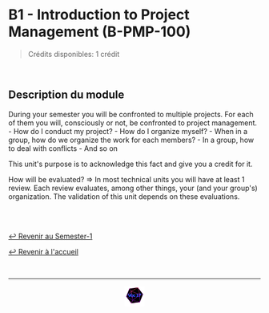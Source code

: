 # B1 - Introduction to Project Management  (B-PMP-100)

> Crédits disponibles: 1 crédit
<br>

## Description du module
During your semester you will be confronted to multiple projects. For each of them you will, consciously or not, be confronted to project management.
    - How do I conduct my project?
    - How do I organize myself?
    - When in a group, how do we organize the work for each members?
    - In a group, how to deal with conflicts
    - And so on

This unit's purpose is to acknowledge this fact and give you a credit for it.

How will be evaluated?
    => In most technical units you will have at least 1 review. Each review evaluates, among other things, your (and your group's) organization. The validation of this unit depends on these evaluations.

<br>


<br>

[↩️ Revenir au Semester-1](https://github.com/Studio-17/Epitech-Subjects/tree/main/Semester-1)

[↩️ Revenir à l'accueil](https://github.com/Studio-17/Epitech-Subjects)

<br>

---

<div align="center">

<a href="https://github.com/Studio-17" target="_blank"><img src="../../assets/voc17.gif" width="40"></a>

</div>